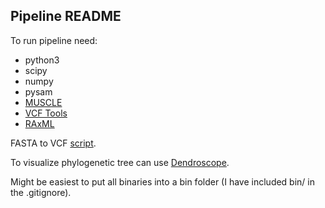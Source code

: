 Pipeline README
------

To run pipeline need:
* python3
* scipy
* numpy
* pysam
* [MUSCLE](http://www.drive5.com/muscle/downloads.htm) 
* [VCF Tools](http://vcftools.sourceforge.net/downloads.html)
* [RAxML](http://sco.h-its.org/exelixis/web/software/raxml/index.html)

FASTA to VCF [script](https://github.com/pomo-dev/PoMo/blob/master/scripts/FastaToVCF.py).

To visualize phylogenetic tree can use [Dendroscope](http://ab.inf.uni-tuebingen.de/software/dendroscope/).

Might be easiest to put all binaries into a bin folder (I have included bin/ in the .gitignore).